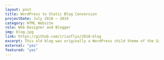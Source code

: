 ```yaml
---
layout: post
title: WordPress to Static Blog Conversion
projectDate: July 2018 – 2019
category: HTML Website
role: Web Designer and Blogger
img: blog.jpg
link: https://github.com/irisoflys/2018-blog
excerpt: This old blog was originally a WordPress child theme of the Savona theme by Optima Themes, but I recreated the entire website from scratch into a static website generated with Jekyll and made a few modifications. I no longer use this blog, but it was an ambitious project that showed me I enjoy developing websites more than writing blog posts!
external: "yes"
featured: "yes"
---
```

